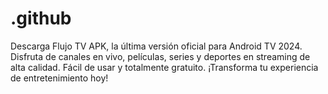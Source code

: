 # .github
Descarga Flujo TV APK, la última versión oficial para Android TV 2024. Disfruta de canales en vivo, películas, series y deportes en streaming de alta calidad. Fácil de usar y totalmente gratuito. ¡Transforma tu experiencia de entretenimiento hoy!
